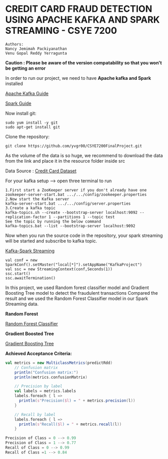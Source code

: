 # CREDIT CARD FRAUD DETECTION USING APACHE KAFKA AND SPARK STREAMING - CSYE 7200

```
Authors:
Nancy Jemimah Packiyanathan
Venu Gopal Reddy Yerragunta
```

**Caution : Please be aware of the version compatability so that you won't be getting an error**

In order to run our project, we need to have **Apache kafka and Spark** installed 


<a href = "https://kafka.apache.org/quickstart"> Apache Kafka Guide </a>

<a href = "https://spark.apache.org/downloads.html"> Spark Guide </a>

Now install git:
```
sudo yum install -y git
sudo apt-get install git
```
Clone the repository:
```
git clone https://github.com/yvgr00/CSYE7200FinalProject.git
```

As the volume of the data is so huge, we recommend to download the data from the link and place it in the resource folder inside src


Data Source : <a href = "https://www.kaggle.com/mlg-ulb/creditcardfraud"> Credit Card Dataset </a> 

For your kafka setup --> open three terminal to run
```
1.First start a ZooKeeper server if you don't already have one
zookeeper-server-start.bat .../.../config/zookeeper.properties
2.Now start the Kafka server
kafka-server-start.bat .../.../config/server.properties
3.Create a kafka topic
kafka-topics.sh --create --bootstrap-server localhost:9092 --replication-factor 1 --partitions 1 --topic test
See the topic by running the below command
kafka-topics.bat --list --bootstrap-server localhost:9092
```
Now when you run the source code in the repository, your spark streaming will be started and subscribe to kafka topic.

<a href = "https://github.com/yvgr00/CSYE7200FinalProject/blob/master/Credit%20Card%20Fraud%20Detection/src/main/scala/KafkaIntegration/KafkaStreamingIntegration.scala"> Kafka-Spark Streaming </a>
```
val conf = new SparkConf().setMaster("local[*]").setAppName("KafkaProject")
val ssc = new StreamingContext(conf,Seconds(1))
ssc.start()
ssc.awaitTermination()
```

In this project, we used Random forest classifier model and Gradient Boosting Tree model to detect the fraudulent transactions
Compared the result and we used the Random Forest Classifier model in our Spark Streaming data.

**Random Forest**

<a href =  "https://github.com/yvgr00/CSYE7200FinalProject/blob/master/Credit%20Card%20Fraud%20Detection/src/main/scala/SparkMLModel/RandomForestAlgorithm.scala"> Random Forest Classifier </a>

**Gradient Boosted Tree**

<a href = "https://github.com/yvgr00/CSYE7200FinalProject/blob/master/CSYE7200CreditCardFraudDetection/src/main/scala/MLModel/GBMModel/GradientBoostingMachine.scala"> Gradient Boosting Tree </a>



**Achieved Acceptance Criteria:**
``` scala
val metrics = new MulticlassMetrics(predictRdd)
    // Confusion matrix
    println("Confusion matrix:")
    println(metrics.confusionMatrix)

    // Precision by label
    val labels = metrics.labels
    labels.foreach { l =>
      println(s"Precision($l) = " + metrics.precision(l))
    }

    // Recall by label
    labels.foreach { l =>
      println(s"Recall($l) = " + metrics.recall(l))
    }

Precision of Class = 0 --> 0.99
Precision of Class = 1 --> 0.77
Recall of Class = 0 --> 0.99
Recall of Class =1 --> 0.84
```

